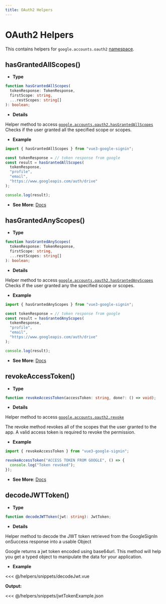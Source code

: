 ```yaml
---
title: OAuth2 Helpers
---
```


# OAuth2 Helpers

This contains helpers for `google.accounts.oauth2` [namespace](https://developers.google.com/identity/oauth2/web/reference/js-reference).

## hasGrantedAllScopes()

- **Type**

```ts
function hasGrantedAllScopes(
  tokenResponse: TokenResponse,
  firstScope: string,
  ...restScopes: string[]
): boolean;
```

- **Details**

Helper method to access [`google.accounts.oauth2.hasGrantedAllScopes`](https://developers.google.com/identity/oauth2/web/reference/js-reference#google.accounts.oauth2.hasGrantedAllScopes)
Checks if the user granted all the specified scope or scopes.

- **Example**

```ts
import { hasGrantedAllScopes } from "vue3-google-signin";

const tokenResponse = // token response from google
const result = hasGrantedAllScopes(
  tokenResponse,
  "profile",
  "email",
  "https://www.googleapis.com/auth/drive"
);

console.log(result);
```

- **See More**: [Docs](https://developers.google.com/identity/oauth2/web/reference/js-reference#google.accounts.oauth2.hasGrantedAllScopes)

## hasGrantedAnyScopes()

- **Type**

```ts
function hasGrantedAnyScopes(
  tokenResponse: TokenResponse,
  firstScope: string,
  ...restScopes: string[]
): boolean;
```

- **Details**

Helper method to access [`google.accounts.oauth2.hasGrantedAnyScopes`](https://developers.google.com/identity/oauth2/web/reference/js-reference#google.accounts.oauth2.hasGrantedAnyScopes)
Checks if the user granted any the specified scope or scopes.

- **Example**

```ts
import { hasGrantedAnyScopes } from "vue3-google-signin";

const tokenResponse = // token response from google
const result = hasGrantedAnyScopes(
  tokenResponse,
  "profile",
  "email",
  "https://www.googleapis.com/auth/drive"
);

console.log(result);
```

- **See More**: [Docs](https://developers.google.com/identity/oauth2/web/reference/js-reference#google.accounts.oauth2.hasGrantedAnyScopes)

## revokeAccessToken()

- **Type**

```ts
function revokeAccessToken(accessToken: string, done?: () => void);
```

- **Details**

Helper method to access [`google.accounts.oauth2.revoke`](https://developers.google.com/identity/oauth2/web/reference/js-reference#google.accounts.oauth2.revoke)

The revoke method revokes all of the scopes that the user granted to the app. A valid access token is required to revoke the permission.

- **Example**

```ts
import { revokeAccessToken } from "vue3-google-signin";

revokeAccessToken("ACCESS TOKEN FROM GOOGLE", () => {
  console.log("Token revoked");
});
```

- **See More**: [Docs](https://developers.google.com/identity/oauth2/web/reference/js-reference#google.accounts.oauth2.revoke)

## decodeJWTToken()

- **Type**

```ts
function decodeJWTToken(jwt: string): JwtToken;
```

- **Details**

Helper method to decode the JWT token retrieved from the GoogleSignIn onSuccess response into a usable Object

Google returns a jwt token encoded using base64url. This method will help you get a typed object to manipulate the data for your application.

- **Example**

<<< @/helpers/snippets/decodeJwt.vue

**Output:**

<<< @/helpers/snippets/jwtTokenExample.json
